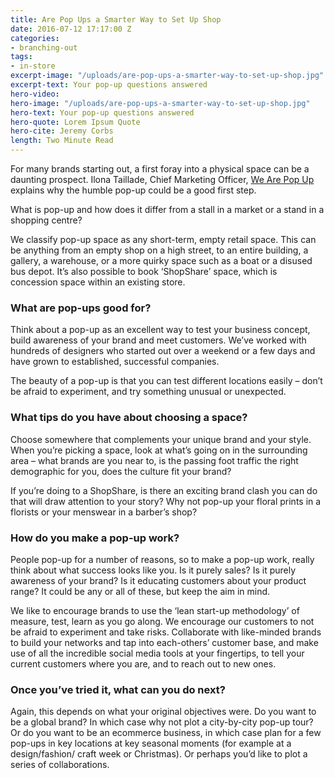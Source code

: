```yaml
---
title: Are Pop Ups a Smarter Way to Set Up Shop
date: 2016-07-12 17:17:00 Z
categories:
- branching-out
tags:
- in-store
excerpt-image: "/uploads/are-pop-ups-a-smarter-way-to-set-up-shop.jpg"
excerpt-text: Your pop-up questions answered
hero-video: 
hero-image: "/uploads/are-pop-ups-a-smarter-way-to-set-up-shop.jpg"
hero-text: Your pop-up questions answered
hero-quote: Lorem Ipsum Quote
hero-cite: Jeremy Corbs
length: Two Minute Read
---
```


For many brands starting out, a first foray into a physical space can be a daunting prospect. Ilona Taillade, Chief Marketing Officer, [We Are Pop Up](https://wearepopup.com) explains why the humble pop-up could be a good first step. 

What is pop-up and how does it differ from a stall in a market or a stand in a shopping centre?

We classify pop-up space as any short-term, empty retail space. This can be anything from an empty shop on a high street, to an entire building, a gallery, a warehouse, or a more quirky space such as a boat or a disused bus depot. It’s also possible to book ‘ShopShare’ space, which is concession space within an existing store. 

### What are pop-ups good for? 

Think about a pop-up as an excellent way to test your business concept, build awareness of your brand and meet customers. We’ve worked with hundreds of designers who started out over a weekend or a few days and have grown to established, successful companies. 

The beauty of a pop-up is that you can test different locations easily – don’t be afraid to experiment, and try something unusual or unexpected. 

### What tips do you have about choosing a space? 

Choose somewhere that complements your unique brand and your style. When you’re picking a space, look at what’s going on in the surrounding area – what brands are you near to, is the passing foot traffic the right demographic for you, does the culture fit your brand?

If you’re doing to a ShopShare, is there an exciting brand clash you can do that will draw attention to your story? Why not pop-up your floral prints in a florists or your menswear in a barber’s shop? 

### How do you make a pop-up work?

People pop-up for a number of reasons, so to make a pop-up work, really think about what success looks like you. Is it purely sales? Is it purely awareness of your brand? Is it educating customers about your product range? It could be any or all of these, but keep the aim in mind. 

We like to encourage brands to use the ‘lean start-up methodology’ of measure, test, learn as you go along. We encourage our customers to not be afraid to experiment and take risks. Collaborate with like-minded brands to build your networks and tap into each-others’ customer base, and make use of all the incredible social media tools at your fingertips, to tell your current customers where you are, and to reach out to new ones.

### Once you’ve tried it, what can you do next? 

Again, this depends on what your original objectives were. Do you want to be a global brand? In which case why not plot a city-by-city pop-up tour? Or do you want to be an ecommerce business, in which case plan for a few pop-ups in key locations at key seasonal moments (for example at a design/fashion/ craft week or Christmas). Or perhaps you’d like to plot a series of collaborations.

